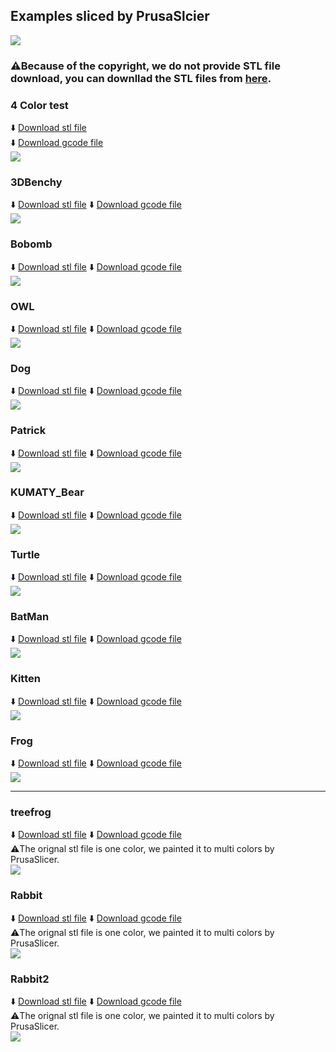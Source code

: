 ## Examples sliced by PrusaSlcier
![](./E4-all.jpg)

### :warning:Because of the copyright, we do not provide STL file download, you can downllad the STL files from [here](https://www.thingiverse.com/). 

### 4 Color test 
:arrow_down: [Download stl file](4Colors_test_stl.zip)   
:arrow_down: [Download gcode file](Z9E4_4CTest.zip)     
![](Z9E4_4CTest.jpg)

### 3DBenchy
:arrow_down: [Download stl file](https://www.thingiverse.com/thing:763622)
:arrow_down: [Download gcode file](Z9E4_3DBenchy.zip)  
![](Z9E4_3DBenchy.jpg)

### Bobomb
:arrow_down: [Download stl file](https://www.thingiverse.com/thing:2720626)
:arrow_down: [Download gcode file](Z9E4_Bobomb.zip)  
![](Z9E4_Bobomb.jpg)    

### OWL
:arrow_down: [Download stl file](https://www.thingiverse.com/thing:2373415)
:arrow_down: [Download gcode file](Z9E4_OWL.zip)  
![](Z9E4_OWL.jpg)

### Dog
:arrow_down: [Download stl file](https://www.thingiverse.com/thing:2299727)
:arrow_down: [Download gcode file](Z9E4_Dog.zip)  
![](Z9E4_dog.jpg)

### Patrick
:arrow_down: [Download stl file](https://www.thingiverse.com/thing:3124812)
:arrow_down: [Download gcode file](Z9E4_Patrick.zip)  
![](Z9E4_Patrick.jpg)

### KUMATY_Bear
:arrow_down: [Download stl file](https://www.thingiverse.com/thing:5341126)
:arrow_down: [Download gcode file](Z9E4_KUMATY_Bear.zip)  
![](Z9E4_KUMATY_Bear.jpg)

### Turtle
:arrow_down: [Download stl file](https://www.thingiverse.com/thing:2316918)
:arrow_down: [Download gcode file](Z9E4_Turtle.zip)  
![](Z9E4_Turtle.jpg)

### BatMan
:arrow_down: [Download stl file](https://www.thingiverse.com/thing:2966962)
:arrow_down: [Download gcode file](Z9E4_BatMan.zip)  
![](Z9E4_Batman.jpg)

### Kitten
:arrow_down: [Download stl file](https://www.thingiverse.com/thing:2312713)
:arrow_down: [Download gcode file](Z9E4_Kitten.zip)  
![](Z9E4_Kitten.jpg)

### Frog
:arrow_down: [Download stl file](https://www.thingiverse.com/thing:2429838)
:arrow_down: [Download gcode file](Z9E4_frog.zip)  
![](Z9E4_frog.jpg)

-----

### treefrog
:arrow_down: [Download stl file](https://www.thingiverse.com/thing:4340978)
:arrow_down: [Download gcode file](Z9E4_treefrog.zip)  
:warning:The orignal stl file is one color, we painted it to multi colors by PrusaSlicer.   
![](Z9E4_treefrog.jpg)

### Rabbit
:arrow_down: [Download stl file](https://www.thingiverse.com/thing:2839926)
:arrow_down: [Download gcode file](Z9E4_Rabbit_Pot.zip)  
:warning:The orignal stl file is one color, we painted it to multi colors by PrusaSlicer.   
![](Z9E4_Rabbit_Pot.jpg)

### Rabbit2
:arrow_down: [Download stl file](https://www.thingiverse.com/thing:2839926)
:arrow_down: [Download gcode file](Z9E4_Rabbit_Pot.zip)  
:warning:The orignal stl file is one color, we painted it to multi colors by PrusaSlicer.   
![](Z9E4_Rabbit_Pot.jpg)



